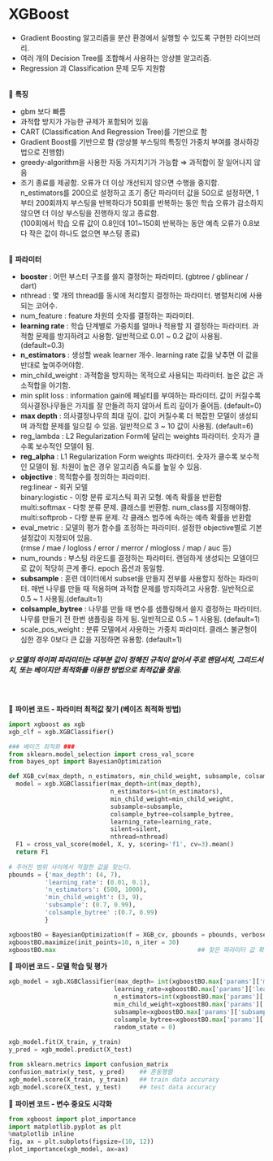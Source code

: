 # XGBoost

- Gradient Boosting 알고리즘을 분산 환경에서 실행할 수 있도록 구현한 라이브러리.
- 여러 개의 Decision Tree를 조합해서 사용하는 앙상블 알고리즘.
- Regression 과 Classification 문제 모두 지원함<BR/><BR/>

:small_orange_diamond: **특징**
- gbm 보다 빠름
- 과적합 방지가 가능한 규제가 포함되어 있음
- CART (Classification And Regression Tree)를 기반으로 함
- Gradient Boost를 기반으로 함 (앙상블 부스팅의 특징인 가중치 부여를 경사하강법으로 진행함)
- greedy-algorithm을 사용한 자동 가지치기가 가능함 ⇒ 과적합이 잘 일어나지 않음
- 조기 종료를 제공함. 오류가 더 이상 개선되지 않으면 수행을 중지함.<BR/> n_estimators를 200으로 설정하고 조기 중단 파라미터 값을 50으로 설정하면, 1부터 200회까지 부스팅을 반복하다가 50회를 반복하는 동안 학습 오류가 감소하지 않으면 더 이상 부스팅을 진행하지 않고 종료함.
<BR/>(100회에서 학습 오류 값이 0.8인데 101~150회 반복하는 동안 예측 오류가 0.8보다 작은 값이 하나도 없으면 부스팅 종료)<BR/><BR/>

:small_orange_diamond: **파라미터**
- **booster** : 어떤 부스터 구조를 쓸지 결정하는 파라미터. (gbtree / gblinear / dart)
- nthread : 몇 개의 thread를 동시에 처리할지 결정하는 파라미터. 병렬처리에 사용되는 코어수.
- num_feature : feature 차원의 숫자를 결정하는 파라미터.
- **learning rate** : 학습 단계별로 가중치를 얼마나 적용할 지 결정하는 파라미터. 과적합 문제를 방지하려고 사용함. 일반적으로 0.01 ~ 0.2 값이 사용됨. (default=0.3)
- **n_estimators** : 생성할 weak learner 개수. learning rate 값을 낮추면 이 값을 반대로 높여주어야함.
- min_child_weight : 과적합을 방지하는 목적으로 사용되는 파라미터. 높은 값은 과소적합을 야기함.
- min split loss : information gain에 페널티를 부여하는 파라미터. 값이 커질수록 의사결정나무들은 가지를 잘 만들려 하지 않아서 트리 깊이가 줄어듬. (default=0)
- **max depth** : 의사결정나무의 최대 깊이. 값이 커질수록 더 복잡한 모델이 생성되며 과적합 문제를 일으킬 수 있음. 일반적으로 3 ~ 10 값이 사용됨. (default=6)
- reg_lambda : L2 Regularization Form에 달리는 weights 파라미터. 숫자가 클수록 보수적인 모델이 됨.
- **reg_alpha** : L1 Regularization Form weights 파라미터. 숫자가 클수록 보수적인 모델이 됨. 차원이 높은 경우 알고리즘 속도를 높일 수 있음.
- **objective** : 목적함수를 정의하는 파라미터.<BR/>
reg:linear - 회귀 모델<BR/>
binary:logistic - 이항 분류 로지스틱 회귀 모형. 예측 확률을 반환함<BR/>
multi:softmax - 다항 분류 문제. 클래스를 반환함. num_class를 지정해야함.<BR/>
multi:softprob - 다항 분류 문제. 각 클래스 범주에 속하는 예측 확률을 반환함
- eval_metric : 모델의 평가 함수를 조정하는 파라미터. 설정한 objective별로 기본 설정값이 지정되어 있음.<BR/>(rmse / mae / logloss / error / merror / mlogloss / map / auc 등)
- num_rounds : 부스팅 라운드를 결정하는 파라미터. 랜덤하게 생성되는 모델이므로 값이 적당히 큰게 좋다. epoch 옵션과 동일함.
- **subsample** : 훈련 데이터에서 subset을 만들지 전부를 사용할지 정하는 파라미터. 매번 나무를 만들 때 적용하며 과적합 문제를 방지하려고 사용함. 일반적으로 0.5 ~ 1 사용됨.(default=1)
- **colsample_bytree** : 나무를 만들 때 변수를 샘플링해서 쓸지 결정하는 파라미터. 나무를 만들기 전 한번 샘플링을 하게 됨. 일반적으로 0.5 ~ 1 사용됨. (default=1)
- scale_pos_weight : 분류 모델에서 사용하는 가중치 파라미터. 클래스 불균형이 심한 경우 0보다 큰 값을 지정하면 유용함. (default=1)

              

##### :bulb: 모델의 하이퍼 파라미터는 대부분 값이 정해진 규칙이 없어서 주로 랜덤서치, 그리드서치, 또는 베이지안 최적화를 이용한 방법으로 최적값을 찾음.<BR/><BR/><BR/>


:small_blue_diamond: **파이썬 코드 - 파라미터 최적값 찾기 (베이즈 최적화 방법)**
```python
import xgboost as xgb
xgb_clf = xgb.XGBClassifier()

### 베이즈 최적화 ###
from sklearn.model_selection import cross_val_score
from bayes_opt import BayesianOptimization

def XGB_cv(max_depth, n_estimators, min_child_weight, subsample, colsample_bytree, learning_rate, silent=True, nthread=-1):
  model = xgb.XGBClassifier(max_depth=int(max_depth),
                            n_estimators=int(n_estimators),
                            min_child_weight=min_child_weight,
                            subsample=subsample,
                            colsample_bytree=colsample_bytree,
                            learning_rate=learning_rate,
                            silent=silent,
                            nthread=nthread)
  F1 = cross_val_score(model, X, y, scoring='f1', cv=3).mean()
  return F1
  
# 주어진 범위 사이에서 적절한 값을 찾는다.
pbounds = {'max_depth': (4, 7),
          'learning_rate': (0.01, 0.1),
          'n_estimators': (500, 1000),
          'min_child_weight': (3, 9),
          'subsample': (0.7, 0.99),
          'colsample_bytree' :(0.7, 0.99)
          }

xgboostBO = BayesianOptimization(f = XGB_cv, pbounds = pbounds, verbose = 2, random_state = 0)
xgboostBO.maximize(init_points=10, n_iter = 30)
xgboostBO.max                                       ## 찾은 파라미터 값 확인
```

:small_blue_diamond: **파이썬 코드 - 모델 학습 및 평가**

```python
xgb_model = xgb.XGBClassifier(max_depth= int(xgboostBO.max['params']['max_depth']),
                             learning_rate=xgboostBO.max['params']['learning_rate'],
                             n_estimators=int(xgboostBO.max['params']['n_estimators']),
                             min_child_weight=xgboostBO.max['params']['min_child_weight'],
                             subsample=xgboostBO.max['params']['subsample'],
                             colsample_bytree=xgboostBO.max['params']['colsample_bytree'],
                             random_state = 0)
                             
xgb_model.fit(X_train, y_train)
y_pred = xgb_model.predict(X_test)

from sklearn.metrics import confusion_matrix
confusion_matrix(y_test, y_pred)    ## 혼동행렬
xgb_model.score(X_train, y_train)   ## train data accuracy
xgb_model.score(X_test, y_test)     ## test data accuracy
```

:small_blue_diamond: **파이썬 코드 - 변수 중요도 시각화**

```python
from xgboost import plot_importance
import matplotlib.pyplot as plt
%matplotlib inline
fig, ax = plt.subplots(figsize=(10, 12))
plot_importance(xgb_model, ax=ax)
```
